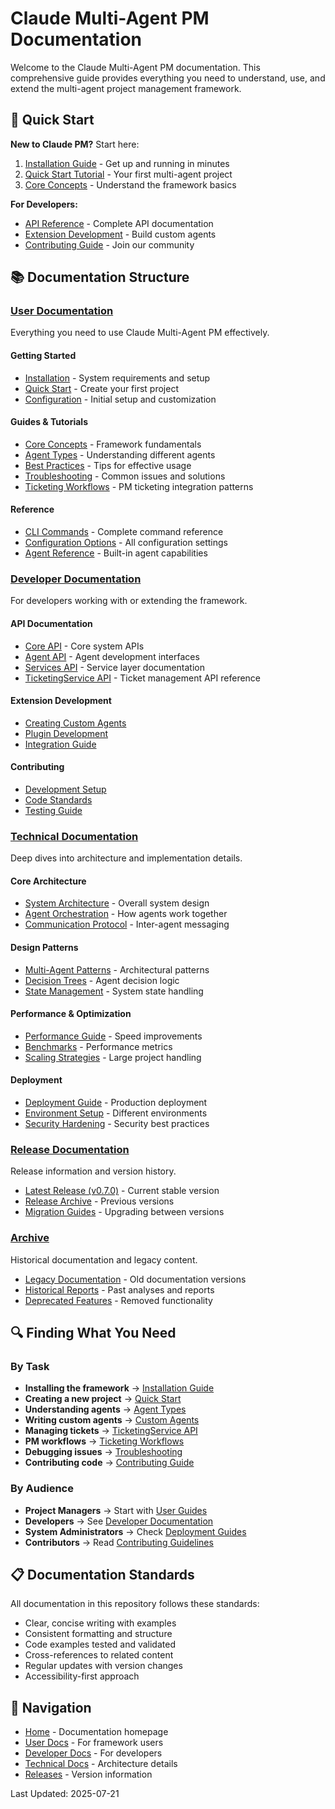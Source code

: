 # Claude Multi-Agent PM Documentation

Welcome to the Claude Multi-Agent PM documentation. This comprehensive guide provides everything you need to understand, use, and extend the multi-agent project management framework.

## 🚀 Quick Start

**New to Claude PM?** Start here:
1. [Installation Guide](./user/getting-started/installation.md) - Get up and running in minutes
2. [Quick Start Tutorial](./user/getting-started/quickstart.md) - Your first multi-agent project
3. [Core Concepts](./user/guides/concepts.md) - Understand the framework basics

**For Developers:**
- [API Reference](./developer/api/README.md) - Complete API documentation
- [Extension Development](./developer/extensions/README.md) - Build custom agents
- [Contributing Guide](./developer/contributing/CONTRIBUTING.md) - Join our community

## 📚 Documentation Structure

### [User Documentation](./user/README.md)
Everything you need to use Claude Multi-Agent PM effectively.

#### Getting Started
- [Installation](./user/getting-started/installation.md) - System requirements and setup
- [Quick Start](./user/getting-started/quickstart.md) - Create your first project
- [Configuration](./user/getting-started/configuration.md) - Initial setup and customization

#### Guides & Tutorials  
- [Core Concepts](./user/guides/concepts.md) - Framework fundamentals
- [Agent Types](./user/guides/agent-types.md) - Understanding different agents
- [Best Practices](./user/guides/best-practices.md) - Tips for effective usage
- [Troubleshooting](./user/guides/troubleshooting.md) - Common issues and solutions
- [Ticketing Workflows](./guides/ticketing-workflows.md) - PM ticketing integration patterns

#### Reference
- [CLI Commands](./user/reference/cli.md) - Complete command reference
- [Configuration Options](./user/reference/config.md) - All configuration settings
- [Agent Reference](./user/reference/agents.md) - Built-in agent capabilities

### [Developer Documentation](./developer/README.md)
For developers working with or extending the framework.

#### API Documentation
- [Core API](./developer/api/core.md) - Core system APIs
- [Agent API](./developer/api/agents.md) - Agent development interfaces
- [Services API](./developer/api/services.md) - Service layer documentation
- [TicketingService API](./api/ticketing-service.md) - Ticket management API reference

#### Extension Development
- [Creating Custom Agents](./developer/extensions/custom-agents.md)
- [Plugin Development](./developer/extensions/plugins.md)
- [Integration Guide](./developer/extensions/integrations.md)

#### Contributing
- [Development Setup](./developer/contributing/setup.md)
- [Code Standards](./developer/contributing/standards.md)
- [Testing Guide](./developer/contributing/testing.md)

### [Technical Documentation](./technical/README.md)
Deep dives into architecture and implementation details.

#### Core Architecture
- [System Architecture](./technical/core/architecture.md) - Overall system design
- [Agent Orchestration](./technical/core/orchestration.md) - How agents work together
- [Communication Protocol](./technical/core/communication.md) - Inter-agent messaging

#### Design Patterns
- [Multi-Agent Patterns](./technical/design/patterns.md) - Architectural patterns
- [Decision Trees](./technical/design/decision-trees.md) - Agent decision logic
- [State Management](./technical/design/state-management.md) - System state handling

#### Performance & Optimization
- [Performance Guide](./technical/performance/optimization.md) - Speed improvements
- [Benchmarks](./technical/performance/benchmarks.md) - Performance metrics
- [Scaling Strategies](./technical/performance/scaling.md) - Large project handling

#### Deployment
- [Deployment Guide](./technical/deployment/guide.md) - Production deployment
- [Environment Setup](./technical/deployment/environments.md) - Different environments
- [Security Hardening](./technical/deployment/security.md) - Security best practices

### [Release Documentation](./releases/README.md)
Release information and version history.

- [Latest Release (v0.7.0)](./releases/v0.7.0/README.md) - Current stable version
- [Release Archive](./releases/archive/README.md) - Previous versions
- [Migration Guides](./releases/migration/README.md) - Upgrading between versions

### [Archive](./archive/README.md)
Historical documentation and legacy content.

- [Legacy Documentation](./archive/legacy/README.md) - Old documentation versions
- [Historical Reports](./archive/reports/README.md) - Past analyses and reports
- [Deprecated Features](./archive/deprecated/README.md) - Removed functionality

## 🔍 Finding What You Need

### By Task
- **Installing the framework** → [Installation Guide](./user/getting-started/installation.md)
- **Creating a new project** → [Quick Start](./user/getting-started/quickstart.md)
- **Understanding agents** → [Agent Types](./user/guides/agent-types.md)
- **Writing custom agents** → [Custom Agents](./developer/extensions/custom-agents.md)
- **Managing tickets** → [TicketingService API](./api/ticketing-service.md)
- **PM workflows** → [Ticketing Workflows](./guides/ticketing-workflows.md)
- **Debugging issues** → [Troubleshooting](./TROUBLESHOOTING.md)
- **Contributing code** → [Contributing Guide](./developer/contributing/CONTRIBUTING.md)

### By Audience
- **Project Managers** → Start with [User Guides](./user/guides/README.md)
- **Developers** → See [Developer Documentation](./developer/README.md)
- **System Administrators** → Check [Deployment Guides](./technical/deployment/README.md)
- **Contributors** → Read [Contributing Guidelines](./developer/contributing/README.md)

## 📋 Documentation Standards

All documentation in this repository follows these standards:
- Clear, concise writing with examples
- Consistent formatting and structure
- Code examples tested and validated
- Cross-references to related content
- Regular updates with version changes
- Accessibility-first approach

## 🔄 Navigation

- [Home](./index.md) - Documentation homepage
- [User Docs](./user/README.md) - For framework users
- [Developer Docs](./developer/README.md) - For developers
- [Technical Docs](./technical/README.md) - Architecture details
- [Releases](./releases/README.md) - Version information

Last Updated: 2025-07-21